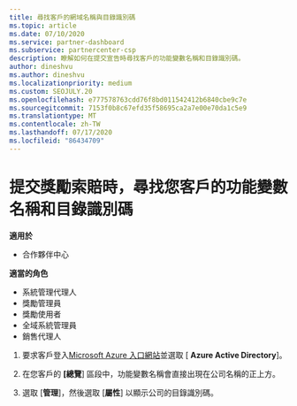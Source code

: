 ```yaml
---
title: 尋找客戶的網域名稱與目錄識別碼
ms.topic: article
ms.date: 07/10/2020
ms.service: partner-dashboard
ms.subservice: partnercenter-csp
description: 瞭解如何在提交宣告時尋找客戶的功能變數名稱和目錄識別碼。
author: dineshvu
ms.author: dineshvu
ms.localizationpriority: medium
ms.custom: SEOJULY.20
ms.openlocfilehash: e777578763cdd76f8bd011542412b6840cbe9c7e
ms.sourcegitcommit: 7153f0b8c67efd35f58695ca2a7e00e70da1c5e9
ms.translationtype: MT
ms.contentlocale: zh-TW
ms.lasthandoff: 07/17/2020
ms.locfileid: "86434709"
---
```

# <a name="find-your-customers-domain-name-and-directory-id-when-submitting-an-incentives-claim"></a>提交獎勵索賠時，尋找您客戶的功能變數名稱和目錄識別碼

**適用於**

- 合作夥伴中心

**適當的角色**

- 系統管理代理人
- 獎勵管理員
- 獎勵使用者
- 全域系統管理員
- 銷售代理人

1. 要求客戶登入[Microsoft Azure 入口網站](https://portal.azure.com/#home)並選取 [ **Azure Active Directory**]。

2. 在您客戶的 **[總覽**] 區段中，功能變數名稱會直接出現在公司名稱的正上方。  

3. 選取 [**管理**]，然後選取 [**屬性**] 以顯示公司的目錄識別碼。
